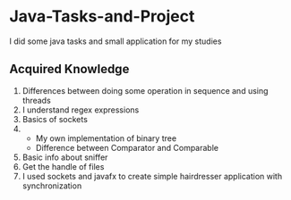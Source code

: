 # Java-Tasks-and-Project
  I did some java tasks and small application for my studies
## Acquired Knowledge
  1) Differences between doing some operation in sequence and using threads
  2) I understand regex expressions
  3) Basics of sockets
  4) * My own implementation of binary tree
     * Difference between Comparator and Comparable
  5) Basic info about sniffer
  6) Get the handle of files
  7) I used sockets and javafx to create simple hairdresser application with synchronization
